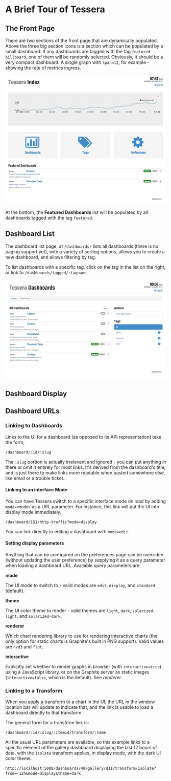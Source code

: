 # A Brief Tour of Tessera

## The Front Page

There are two sections of the front page that are dynamically populated. Above the three big section icons is a section which can be populated by a small dashboard. If any dashboards are tagged with the tag `featured-billboard`, one of them will be randomly selected. Obviously, it should be a very compact dashboard. A single graph with `span=12`, for example - showing the rate of metrics ingress. 

![](overview-images/front-page-small.png)

At the bottom, the **Featured Dashboards** list will be populated by all dashboards tagged with the tag `featured`. 

## Dashboard List

The dashboard list page, at `/dashboards/` lists all dashboards (there is no paging support yet), with a variety of sorting options, allows you to create a new dashboard, and allows filtering by tag. 

To list dashboards with a specific tag, click on the tag in the list on the right, or link to `/dashboards/tagged/:tagname`. 

![](overview-images/dashboard-list-small.png)

## Dashboard Display


## Dashboard URLs

### Linking to Dashboards

Links to the UI for a dashboard (as opposed to its API representation) take the form;

```
/dashboard/:id/:slug
```

The `:slug` portion is actually irrelevant and ignored - you can put anything in there or omit it entirely for most links. It's derived from the dashboard's title, and is just there to make links more readable when pasted somewhere else, like email or a trouble ticket. 

#### Linking to an interface Mode

You can have Tessera switch to a specific interface mode on load by adding `mode=<mode>` as a URL parameter. For instance, this link will put the UI into display mode immediately. 

```
/dashboard/151/http-traffic?mode=display
```

You can link directly to editing a dashboard with `mode=edit`. 

#### Setting display parameters

Anything that can be configured on the preferences page can be overriden (without updating the user preference) by supplying it as a query parameter when loading a dashboard URL. Available query parameters are:

**mode**

The UI mode to switch to - valid modes are `edit`, `display`, and `standard` (default). 

**theme**

The UI color theme to render - valid themes are `light`, `dark`, `solarized-light`, and `solarized-dark`. 

**renderer**

Which chart rendering library to use for rendering interactive charts (the only option for static charts is Graphite's built in PNG support). Valid values are `nvd3` and `flot`. 

**interactive**

Explicitly set whether to render graphs in browser (with `interactive=true`) using a JavaScript library, or on the Graphite server as static images (`interactive=false`, which is the default). See *renderer*. 

### Linking to a Transform

When you apply a transform to a chart in the UI, the URL in the window location bar will update to indicate that, and the link is usable to load a dashboard directly to that transform. 

The general form for a transform link is:

```
/dashboard/:id/:slug/:itemid/transform/:name
```

All the usual URL parameters are available, so this example links to a specific element of the gallery dashboard displaying the last 12 hours of data, with the `Isolate` transform applies, in display mode, with the dark UI color theme. 

```
http://localhost:5000/dashboards/40/gallery/d11/transform/Isolate?from=-12h&mode=display&theme=dark
```